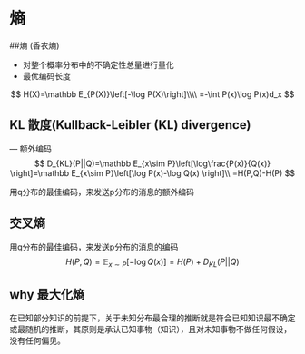 # 熵

##熵 (香农熵)

* 对整个概率分布中的不确定性总量进行量化 
* 最优编码长度


$$
H(X)=\mathbb E_{P(X)}\left[-\log P(X)\right]\\\\
=-\int P(x)\log P(x)d_x
$$



## KL 散度(Kullback-Leibler (KL) divergence)

— 额外编码
$$
D_{KL}(P||Q)=\mathbb E_{x\sim P}\left[\log\frac{P(x)}{Q(x)} \right]=\mathbb E_{x\sim P}\left[\log P(x)-\log Q(x) \right]\\
=H(P,Q)-H(P)
$$

用q分布的最佳编码，来发送p分布的消息的额外编码

## 交叉熵

用q分布的最佳编码，来发送p分布的消息的编码
$$
H(P,Q)=\mathbb E_{x\sim P}\left[-\log Q(x) \right]=H(P)+D_{KL}(P||Q)
$$



## why 最大化熵

在已知部分知识的前提下，关于未知分布最合理的推断就是符合已知知识最不确定或最随机的推断，其原则是承认已知事物（知识），且对未知事物不做任何假设，没有任何偏见。